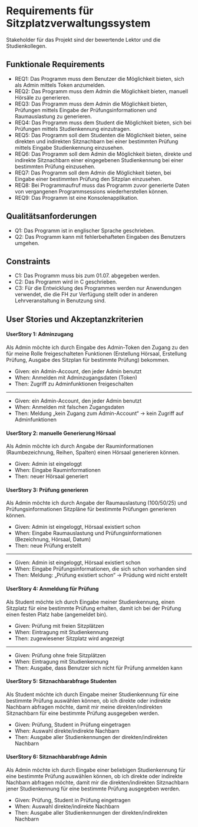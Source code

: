 # Requirements für Sitzplatzverwaltungssystem
Stakeholder für das Projekt sind der bewertende Lektor und die Studienkollegen.

## Funktionale Requirements
- REQ1: Das Programm muss dem Benutzer die Möglichkeit bieten, sich als Admin mittels Token anzumelden.
- REQ2: Das Programm muss dem Admin die Möglichkeit bieten, manuell Hörsäle zu generieren.
- REQ3: Das Programm muss dem Admin die Möglichkeit bieten, Prüfungen mittels Eingabe der Prüfungsinformationen und Raumauslastung zu generieren.
- REQ4: Das Programm muss dem Student die Möglichkeit bieten, sich bei Prüfungen mittels Studienkennung einzutragen.
- REQ5: Das Programm soll dem Studenten die Möglichkeit bieten, seine direkten und indirekten Sitznachbarn bei einer bestimmten Prüfung mittels Eingabe Studienkennung einzusehen.
- REQ6: Das Programm soll dem Admin die Möglichkeit bieten, direkte und indirekte Sitznachbarn einer eingegebenen Studienkennung bei einer bestimmten Prüfung einzusehen.
- REQ7: Das Programm soll dem Admin die Möglichkeit bieten, bei Eingabe einer bestimmten Prüfung den Sitzplan einzusehen.
- REQ8: Bei Programmaufruf muss das Programm zuvor generierte Daten von vergangenen Programmsessions wiederherstellen können.
- REQ9: Das Programm ist eine Konsolenapplikation.

## Qualitätsanforderungen
- Q1: Das Programm ist in englischer Sprache geschrieben.
- Q2: Das Programm kann mit fehlerbehafteten Eingaben des Benutzers umgehen.

## Constraints
- C1: Das Programm muss bis zum 01.07. abgegeben werden.
- C2: Das Programm wird in C geschrieben.
- C3: Für die Entwicklung des Programmes werden nur Anwendungen verwendet, die die FH zur Verfügung stellt oder in anderen Lehrveranstaltung in Benutzung sind.

## User Stories und Akzeptanzkriterien
#### UserStory 1: Adminzugang
Als Admin möchte ich durch Eingabe des Admin-Token den Zugang zu den für meine Rolle freigeschalteten Funktionen (Erstellung Hörsaal, Erstellung Prüfung, Ausgabe des Sitzplan für
bestimmte Prüfung) bekommen.
- Given: ein Admin-Account, den jeder Admin benutzt
- When: Anmelden mit Adminzugangsdaten (Token)
- Then: Zugriff zu Adminfunktionen freigeschalten
---
- Given: ein Admin-Account, den jeder Admin benutzt
- When: Anmelden mit falschen Zugangsdaten
- Then: Meldung „kein Zugang zum Admin-Account“ -> kein Zugriff auf Adminfunktionen
#### UserStory 2: manuelle Generierung Hörsaal
Als Admin möchte ich durch Angabe der Rauminformationen (Raumbezeichnung, Reihen, Spalten)
einen Hörsaal generieren können.
- Given: Admin ist eingeloggt
- When: Eingabe Rauminformationen
- Then: neuer Hörsaal generiert
#### UserStory 3: Prüfung generieren
Als Admin möchte ich durch Angabe der Raumauslastung (100/50/25) und Prüfungsinformationen
Sitzpläne für bestimmte Prüfungen generieren können.
- Given: Admin ist eingeloggt, Hörsaal existiert schon
- When: Eingabe Raumauslastung und Prüfungsinformationen (Bezeichnung, Hörsaal, Datum)
- Then: neue Prüfung erstellt
---
- Given: Admin ist eingeloggt, Hörsaal existiert schon
- When: Eingabe Prüfungsinformationen, die sich schon vorhanden sind
- Then: Meldung: „Prüfung existiert schon“ -> Prüdung wird nicht erstellt
#### UserStory 4: Anmeldung für Prüfung
Als Student möchte ich durch Eingabe meiner Studienkennung, einen Sitzplatz für eine bestimmte
Prüfung erhalten, damit ich bei der Prüfung einen festen Platz habe (angemeldet bin).
- Given: Prüfung mit freien Sitzplätzen
- When: Eintragung mit Studienkennung
- Then: zugewiesener Sitzplatz wird angezeigt
---
- Given: Prüfung ohne freie Sitzplätzen
- When: Eintragung mit Studienkennung
- Then: Ausgabe, dass Benutzer sich nicht für Prüfung anmelden kann
#### UserStory 5: Sitznachbarabfrage Studenten
Als Student möchte ich durch Eingabe meiner Studienkennung für eine bestimmte Prüfung
auswählen können, ob ich direkte oder indirekte Nachbarn abfragen möchte, damit mir meine
direkten/indirekten Sitznachbarn für eine bestimmte Prüfung ausgegeben werden.
- Given: Prüfung, Student in Prüfung eingetragen
- When: Auswahl direkte/indirekte Nachbarn
- Then: Ausgabe aller Studienkennungen der direkten/indirekten Nachbarn
#### UserStory 6: Sitznachbarabfrage Admin
Als Admin möchte ich durch Eingabe einer beliebigen Studienkennung für eine bestimmte Prüfung
auswählen können, ob ich direkte oder indirekte Nachbarn abfragen möchte, damit mir die
direkten/indirekten Sitznachbarn jener Studienkennung für eine bestimmte Prüfung ausgegeben
werden.
- Given: Prüfung, Student in Prüfung eingetragen
- When: Auswahl direkte/indirekte Nachbarn
- Then: Ausgabe aller Studienkennungen der direkten/indirekten Nachbarn
